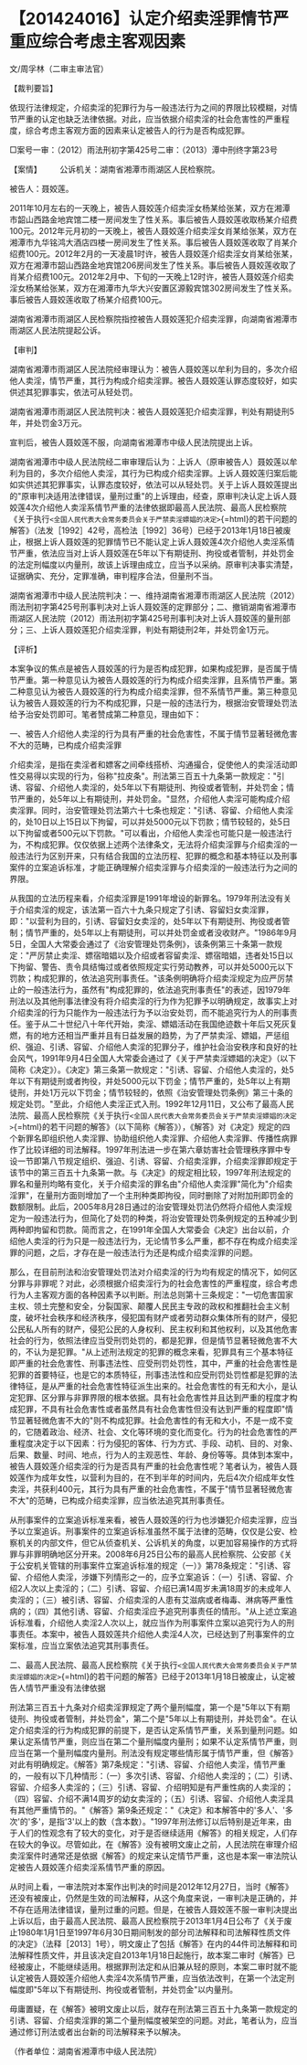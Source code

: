 # 【201424016】认定介绍卖淫罪情节严重应综合考虑主客观因素

文/周孚林（二审主审法官）

【裁判要旨】

依现行法律规定，介绍卖淫的犯罪行为与一般违法行为之间的界限比较模糊，对情节严重的认定也缺乏法律依据。对此，应当依据介绍卖淫的社会危害性的严重程度，综合考虑主客观方面的因素来认定被告人的行为是否构成犯罪。

□案号一审：（2012）雨法刑初字第425号二审：（2013）潭中刑终字第23号

【案情】 　　公诉机关：湖南省湘潭市雨湖区人民检察院。

被告人：聂姣莲。

2011年10月左右的一天晚上，被告人聂姣莲介绍卖淫女杨某给张某，双方在湘潭市韶山西路金地宾馆二楼一房间发生了性关系。事后被告人聂姣莲收取杨某介绍费100元。2012年元月初的一天晚上，被告人聂姣莲介绍卖淫女肖某给张某，双方在湘潭市九华铭鸿大酒店四楼一房间发生了性关系。事后被告人聂姣莲收取了肖某介绍费100元。2012年2月的一天凌晨1时许，被告人聂姣莲介绍卖淫女肖某给张某，双方在湘潭市韶山西路金地宾馆206房间发生了性关系。事后被告人聂姣莲收取了肖某介绍费100元。2012年2月中、下旬的一天晚上12时许，被告人聂姣莲介绍卖淫女杨某给张某，双方在湘潭市九华大兴安置区源毅宾馆302房间发生了性关系。事后被告人聂姣莲收取了杨某介绍费100元。

湖南省湘潭市雨湖区人民检察院指控被告人聂姣莲犯介绍卖淫罪，向湖南省湘潭市雨湖区人民法院提起公诉。

【审判】

湖南省湘潭市雨湖区人民法院经审理认为：被告人聂姣莲以牟利为目的，多次介绍他人卖淫，情节严重，其行为构成介绍卖淫罪。被告人聂姣莲认罪态度较好，如实供述其犯罪事实，依法可从轻处罚。

湖南省湘潭市雨湖区人民法院判决：被告人聂姣莲犯介绍卖淫罪，判处有期徒刑5年，并处罚金3万元。

宣判后，被告人聂姣莲不服，向湖南省湘潭市中级人民法院提出上诉。

湖南省湘潭市中级人民法院经二审审理后认为：上诉人（原审被告人）聂姣莲以牟利为目的，多次介绍他人卖淫，其行为已构成介绍卖淫罪。上诉人聂姣莲归案后能如实供述其犯罪事实，认罪态度较好，依法可以从轻处罚。关于上诉人聂姣莲提出的"原审判决适用法律错误，量刑过重"的上诉理由，经查，原审判决认定上诉人聂姣莲4次介绍他人卖淫系情节严重的法律依据即最高人民法院、最高人民检察院《关于执行`<全国人民代表大会常务委员会关于严禁卖淫嫖娼的决定>`{=html}的若干问题的解答》（法发［1992］42号，高检法［1992］36号）已经于2013年1月18日被废止，根据上诉人聂姣莲的犯罪情节已不能认定上诉人聂姣莲4次介绍他人卖淫系情节严重，依法应当对上诉人聂姣莲在5年以下有期徒刑、拘役或者管制，并处罚金的法定刑幅度以内量刑，故该上诉理由成立，应当予以采纳。原审判决事实清楚，证据确实、充分，定罪准确，审判程序合法，但量刑不当。

湖南省湘潭市中级人民法院判决：一、维持湖南省湘潭市雨湖区人民法院（2012）雨法刑初字第425号刑事判决对上诉人聂姣莲的定罪部分；二、撤销湖南省湘潭市雨湖区人民法院（2012）雨法刑初字第425号刑事判决对上诉人聂姣莲的量刑部分；三、上诉人聂姣莲犯介绍卖淫罪，判处有期徒刑2年，并处罚金1万元。

【评析】

本案争议的焦点是被告人聂姣莲的行为是否构成犯罪，如果构成犯罪，是否属于情节严重。第一种意见认为被告人聂姣莲的行为构成介绍卖淫罪，且系情节严重。第二种意见认为被告人聂姣莲的行为构成介绍卖淫罪，但不系情节严重。第三种意见认为被告人聂姣莲的行为不构成犯罪，只是一般的违法行为，根据治安管理处罚法给予治安处罚即可。笔者赞成第二种意见，理由如下：

一、被告人介绍他人卖淫的行为具有严重的社会危害性，不属于情节显著轻微危害不大的范畴，已构成介绍卖淫罪

介绍卖淫，是指在卖淫者和嫖客之间牵线搭桥、沟通撮合，促使他人的卖淫活动即性交易得以实现的行为，俗称"拉皮条"。刑法第三百五十九条第一款规定："引诱、容留、介绍他人卖淫的，处5年以下有期徒刑、拘役或者管制，并处罚金；情节严重的，处5年以上有期徒刑，并处罚金。"显然，介绍他人卖淫可能构成介绍卖淫罪。同时，治安管理处罚法第六十七条也规定："引诱、容留、介绍他人卖淫的，处10日以上15日以下拘留，可以并处5000元以下罚款；情节较轻的，处5日以下拘留或者500元以下罚款。"可以看出，介绍他人卖淫也可能只是一般违法行为，不构成犯罪。仅仅依据上述两个法律条文，无法将介绍卖淫罪与介绍卖淫的一般违法行为区别开来，只有结合我国的立法历程、犯罪的概念和基本特征以及刑事案件的立案追诉标准，才能正确理解介绍卖淫罪与介绍卖淫的一般违法行为之间的界限。

从我国的立法历程来看，介绍卖淫罪是1991年增设的新罪名。1979年刑法没有关于介绍卖淫的规定，该法第一百六十九条只规定了引诱、容留妇女卖淫罪，即："以营利为目的，引诱、容留妇女卖淫的，处5年以下有期徒刑、拘役或者管制；情节严重的，处5年以上有期徒刑，可以并处罚金或者没收财产。"1986年9月5日，全国人大常委会通过了《治安管理处罚条例》，该条例第三十条第一款规定："严厉禁止卖淫、嫖宿暗娼以及介绍或者容留卖淫、嫖宿暗娼，违者处15日以下拘留、警告、责令具结悔过或者依照规定实行劳动教养，可以并处5000元以下罚款；构成犯罪的，依法追究刑事责任。"该条例明确将介绍卖淫规定为应严厉禁止的一般违法行为，虽然有"构成犯罪的，依法追究刑事责任"的表述，因1979年刑法以及其他刑事法律没有将介绍卖淫的行为作为犯罪予以明确规定，故事实上对介绍卖淫的行为只能作为一般违法行为予以治安处罚，而不能追究行为人的刑事责任。鉴于从二十世纪八十年代开始，卖淫、嫖娼活动在我国绝迹数十年后又死灰复燃，有的地方还相当严重并且有日益发展的趋势，为了严禁卖淫、嫖娼，严惩组织、强迫、引诱、容留、介绍他人卖淫的犯罪分子，维护社会治安秩序和良好的社会风气，1991年9月4日全国人大常委会通过了《关于严禁卖淫嫖娼的决定》（以下简称《决定》）。《决定》第三条第一款规定："引诱、容留、介绍他人卖淫的，处5年以下有期徒刑或者拘役，并处5000元以下罚金；情节严重的，处5年以上有期徒刑，并处1万元以下罚金；情节较轻的，依照《治安管理处罚条例》第三十条的规定处罚。"至此，介绍他人卖淫正式入刑。1992年12月11日，又公布了最高人民法院、最高人民检察院《关于执行`<全国人民代表大会常务委员会关于严禁卖淫嫖娼的决定>`{=html}的若干问题的解答》（以下简称《解答》），《解答》对《决定》规定的四个新罪名即组织他人卖淫罪、协助组织他人卖淫罪、介绍他人卖淫罪、传播性病罪作了比较详细的司法解释。1997年刑法进一步在第六章妨害社会管理秩序罪中专设一节即第八节规定组织、强迫、引诱、容留、介绍卖淫罪，介绍卖淫罪即规定于该节中的第三百五十九条第一款。与《决定》的规定相比较，1997年刑法规定的罪名和量刑均略有变化，关于介绍卖淫的罪名由"介绍他人卖淫罪"简化为"介绍卖淫罪"，在量刑方面则增加了一个主刑种类即拘役，同时删除了对附加刑即罚金的数额限制。此后，2005年8月28日通过的治安管理处罚法仍然将介绍他人卖淫规定为一般违法行为，但简化了处罚的种类，将治安管理处罚条例规定的五种减少到两种即拘留和罚款。简而言之，在1991年全国人大常委会《决定》出台以前，介绍他人卖淫的行为只是一般违法行为，无论情节多么严重，都不存在构成介绍卖淫罪的问题，之后，才存在是一般违法行为还是构成介绍卖淫罪的问题。

那么，在目前刑法和治安管理处罚法对介绍卖淫的行为均有规定的情况下，如何区分罪与非罪呢？对此，必须根据介绍卖淫行为的社会危害性的严重程度，综合考虑行为人主客观方面的各种因素予以判断。刑法总则第十三条规定："一切危害国家主权、领土完整和安全，分裂国家、颠覆人民民主专政的政权和推翻社会主义制度，破坏社会秩序和经济秩序，侵犯国有财产或者劳动群众集体所有的财产，侵犯公民私人所有的财产，侵犯公民的人身权利、民主权利和其他权利，以及其他危害社会的行为，依照法律应当受刑罚处罚的，都是犯罪，但是情节显著轻微危害不大的，不认为是犯罪。"从上述刑法规定的犯罪的概念来看，犯罪具有三个基本特征即严重的社会危害性、刑事违法性、应受刑罚处罚性，其中，严重的社会危害性是犯罪的首要特征，也是它的本质特征，刑事违法性和应受刑罚处罚性都是犯罪的法律特征，是从严重的社会危害性特征派生出来的。社会危害性的有无和大小，是认定犯罪、区分罪与非罪界限的根本依据。具有社会危害性并且达到严重的程度才构成犯罪，不具有社会危害性或者虽然具有社会危害性但没有达到严重的程度即"情节显著轻微危害不大的"则不构成犯罪。社会危害性的有无和大小，不是一成不变的，它随着政治、经济、社会、文化等环境的变化而变化。行为的社会危害性的严重程度决定于以下因素：行为侵犯的客体、行为方式、手段、动机、目的、对象、后果、数量、时间、地点，行为人的主观恶性、年龄、身份等等。具体到本案中，被告人聂姣莲介绍卖淫的行为是否具有严重的社会危害性呢？笔者认为，被告人聂姣莲作为成年女性，以营利为目的，在不到半年的时间内，先后4次介绍成年女性卖淫，共获利400元，其行为具有严重的社会危害性，不属于"情节显著轻微危害不大"的范畴，已构成介绍卖淫罪，应当依法追究其刑事责任。

从刑事案件的立案追诉标准来看，被告人聂姣莲的行为也涉嫌犯介绍卖淫罪，应当予以立案追诉。刑事案件的立案追诉标准虽然不属于法律的范畴，仅仅是公安、检察机关的内部文件，但它从侦查机关、公诉机关的角度，以更加容易操作的方式将罪与非罪明确地区分开来。2008年6月25日公布的最高人民检察院、公安部《关于公安机关管辖的刑事案件立案追诉标准的规定（一）》第78条规定："引诱、容留、介绍他人卖淫，涉嫌下列情形之一的，应予立案追诉：（一）引诱、容留、介绍2人次以上卖淫的；（二）引诱、容留、介绍已满14周岁未满18周岁的未成年人卖淫的；（三）被引诱、容留、介绍卖淫的人患有艾滋病或者梅毒、淋病等严重性病的；（四）其他引诱、容留、介绍卖淫应予追究刑事责任的情形。"从上述立案追诉标准看，介绍他人卖淫2人次以上，就应当作为刑事案件立案以追究行为人的刑事责任。本案中，被告人聂姣莲共介绍他人卖淫4人次，已经达到了刑事案件的立案标准，应当立案依法追究其刑事责任。

二、最高人民法院、最高人民检察院《关于执行`<全国人民代表大会常务委员会关于严禁卖淫嫖娼的决定>`{=html}的若干问题的解答》已经于2013年1月18日被废止，认定被告人情节严重没有法律依据

刑法第三百五十九条对介绍卖淫罪规定了两个量刑幅度，第一个是"5年以下有期徒刑、拘役或者管制，并处罚金"，第二个是"5年以上有期徒刑，并处罚金"。在认定介绍卖淫的行为构成犯罪的前提下，是否认定系情节严重，关系到量刑问题。如果认定系情节严重，则应当在第二个量刑幅度内量刑；如果不认定系情节严重，则应当在第一个量刑幅度内量刑。刑法没有规定哪些情形属于情节严重，但《解答》对此有明确规定。《解答》第7条规定："引诱、容留、介绍他人卖淫，情节严重的，一般有以下几种情形：（一）多次引诱、容留、介绍他人卖淫的；（二）引诱、容留、介绍多人卖淫的；（三）引诱、容留、介绍明知是有严重性病的人卖淫的；（四）容留、介绍不满14周岁的幼女卖淫的；（五）引诱、容留、介绍他人卖淫具有其他严重情节的。"《解答》第9条还规定："《决定》和本解答中的'多人'、'多次'的'多'，是指'3'以上的数（含本数）。"1997年刑法修订以后特别是近年来，由于人们的性观念有了较大的变化，对于是否继续适用《解答》的相关规定，人们存在较大的争议。尽管如此，在《解答》没有被明文废止之前，人民法院在审理介绍卖淫案件时通常还是依据《解答》的规定来认定情节严重，这也是本案一审法院认定被告人聂姣莲介绍卖淫系情节严重的原因。

从时间上看，一审法院对本案作出判决的时间是2012年12月27日，当时《解答》还没有被废止，仍然是生效的司法解释，从这个角度来说，一审判决是正确的，并不存在适用法律错误，量刑过重的问题。但是，在被告人聂姣莲不服一审判决提出上诉以后，由于最高人民法院、最高人民检察院于2013年1月4日公布了《关于废止1980年1月1日至1997年6月30日期间制发的部分司法解释和司法解释性质文件的决定》（法释［2013］1号），明文废止了包括《解答》在内的44件司法解释和司法解释性质文件，并且该决定自2013年1月18日起施行，故本案二审时《解答》已经被废止，不能继续适用。根据罪刑法定和从旧兼从轻的原则，本案二审时就不能认定被告人聂姣莲介绍他人卖淫4次系情节严重，应当依法改判，在第一个法定刑幅度即"5年以下有期徒刑、拘役或者管制，并处罚金"以内量刑。

毋庸置疑，在《解答》被明文废止以后，就存在刑法第三百五十九条第一款规定的引诱、容留、介绍卖淫罪的第二个量刑幅度被架空的问题。对此，笔者认为，应当通过修订刑法或者出台新的司法解释来予以解决。

（作者单位：湖南省湘潭市中级人民法院）